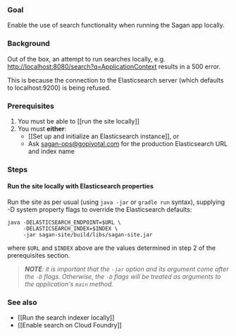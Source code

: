 ### Goal

Enable the use of search functionality when running the Sagan app locally.

### Background

Out of the box, an attempt to run searches locally, e.g. <http://localhost:8080/search?q=ApplicationContext> results in a 500 error.

This is because the connection to the Elasticsearch server (which defaults to localhost:9200) is being refused.

### Prerequisites

1. You must be able to [[run the site locally]]
2. You must **either**:
    - [[Set up and initialize an Elasticsearch instance]], or
    - Ask <sagan-ops@gopivotal.com> for the production Elasticsearch URL and index name

### Steps

#### Run the site locally with Elasticsearch properties

Run the site as per usual (using `java -jar` or `gradle run` syntax), supplying -D system property flags to override the Elasticsearch defaults:

    java -DELASTICSEARCH_ENDPOINT=$URL \
         -DELASTICSEARCH_INDEX=$INDEX \
         -jar sagan-site/build/libs/sagan-site.jar

where `$URL` and `$INDEX` above are the values determined in step 2 of the prerequisites section.

> _**NOTE**: it is important that the `-jar` option and its argument come *after* the `-D` flags. Otherwise, the `-D` flags will be treated as arguments to the application's `main` method._

### See also

 - [[Run the search indexer locally]]
 - [[Enable search on Cloud Foundry]]
